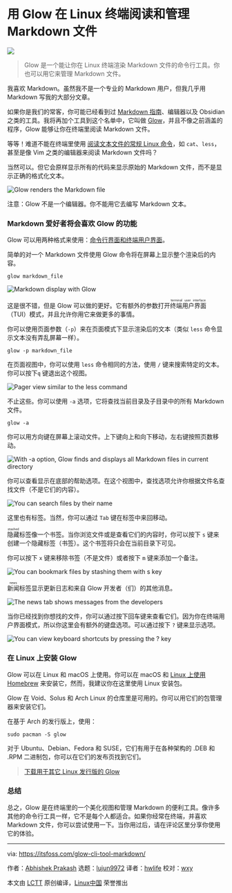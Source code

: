 [#]: subject: "Read and Organize Markdown Files in Linux Terminal With Glow"
[#]: via: "https://itsfoss.com/glow-cli-tool-markdown/"
[#]: author: "Abhishek Prakash https://itsfoss.com/author/abhishek/"
[#]: collector: "lujun9972"
[#]: translator: "hwlife"
[#]: reviewer: "wxy"
[#]: publisher: "wxy"
[#]: url: "https://linux.cn/article-14457-1.html"

用 Glow 在 Linux 终端阅读和管理 Markdown 文件
======

![](https://img.linux.net.cn/data/attachment/album/202204/11/151437wdzjaetardciedt1.jpg)

> Glow 是一个能让你在 Linux 终端渲染 Markdown 文件的命令行工具。你也可以用它来管理 Markdown 文件。

我喜欢 Markdown。虽然我不是一个专业的 Markdown 用户，但我几乎用 Markdown 写我的大部分文章。

如果你是我们的常客，你可能已经看到过 [Markdown 指南][1]、编辑器以及 Obsidian 之类的工具。我将再加个工具到这个名单中，它叫做 [Glow][2]，并且不像之前涵盖的程序，Glow 能够让你在终端里阅读 Markdown 文件。

等等！难道不能在终端里使用 [阅读文本文件的常规 Linux 命令][3]，如 `cat`、`less`，甚至是像 Vim 之类的编辑器来阅读 Markdown 文件吗？

当然可以。但它会原样显示所有的代码来显示原始的 Markdown 文件，而不是显示正确的格式化文本。

![Glow renders the Markdown file][4]

注意：Glow 不是一个编辑器。你不能用它去编写 Markdown 文本。

### Markdown 爱好者将会喜欢 Glow 的功能

Glow 可以用两种格式来使用：[命令行界面和终端用户界面][5]。

简单的对一个 Markdown 文件使用 Glow 命令将在屏幕上显示整个渲染后的内容。

```
glow markdown_file
```

![Markdown display with Glow][6]

这是很不错，但是 Glow 可以做的更好。它有额外的参数打开<ruby>终端用户界面<rt>terminal user interface</rt></ruby>（TUI）模式，并且允许你用它来做更多的事情。

你可以使用页面参数（`-p`）来在页面模式下显示渲染后的文本（类似 `less` 命令显示文本没有弄乱屏幕一样）。

```
glow -p markdown_file
```

在页面视图中，你可以使用 `less` 命令相同的方法，使用 `/` 键来搜索特定的文本。你可以按下`q` 键退出这个视图。

![Pager view similar to the less command][7]

不止这些。你可以使用 `-a` 选项，它将查找当前目录及子目录中的所有 Markdown 文件。

```
glow -a
```

你可以用方向键在屏幕上滚动文件。上下键向上和向下移动，左右键按照页数移动。

![With -a option, Glow finds and displays all Markdown files in current directory][8]

你可以查看显示在底部的帮助选项。在这个视图中，查找选项允许你根据文件名查找文件（不是它们的内容）。

![You can search files by their name][9]

这里也有标签。当然，你可以通过 `Tab` 键在标签中来回移动。

<ruby>隐藏<rt>stashed</rt></ruby>标签像一个书签。当你浏览文件或是查看它们的内容时，你可以按下 `s` 键来创建一个隐藏标签（书签）。这个书签将只会在当前目录下可见。

你可以按下 `x` 键来移除书签（不是文件）或者按下 `m` 键来添加一个备注。

![You can bookmark files by stashing them with s key][10]

<ruby>新闻<rt>news</rt></ruby>标签显示更新日志和来自 Glow 开发者（们）的其他消息。

![The news tab shows messages from the developers][11]

当你已经找到你想找的文件，你可以通过按下回车键来查看它们。因为你在终端用户界面模式，所以你这里会有额外的键盘选项。可以通过按下 `?` 键来显示选项。

![You can view keyboard shortcuts by pressing the ? key][12]

### 在 Linux 上安装 Glow

Glow 可以在 Linux 和 macOS 上使用。你可以在 macOS 和 [Linux 上使用 Homebrew][13] 来安装它，然而，我建议你在这里使用 Linux 安装包。

Glow 在 Void、Solus 和 Arch Linux 的仓库里是可用的。你可以用它们的包管理器来安装它们。

在基于 Arch 的发行版上，使用：

```
sudo pacman -S glow
```

对于 Ubuntu、Debian、Fedora 和 SUSE，它们有用于在各种架构的 .DEB 和 .RPM 二进制包，你可以在它们的发布页找到它们。

> [下载用于其它 Linux 发行版的 Glow][14]

### 总结

总之，Glow 是在终端里的一个美化视图和管理 Markdown 的便利工具。像许多其他的命令行工具一样，它不是每个人都适合。如果你经常在终端，并喜欢 Markdown 文件，你可以尝试使用一下。当你用过后，请在评论区里分享你使用它的体验。

--------------------------------------------------------------------------------

via: https://itsfoss.com/glow-cli-tool-markdown/

作者：[Abhishek Prakash][a]
选题：[lujun9972][b]
译者：[hwlife](https://github.com/hwlife)
校对：[wxy](https://github.com/wxy)

本文由 [LCTT](https://github.com/LCTT/TranslateProject) 原创编译，[Linux中国](https://linux.cn/) 荣誉推出

[a]: https://itsfoss.com/author/abhishek/
[b]: https://github.com/lujun9972
[1]: https://itsfoss.com/markdown-guide/
[2]: https://github.com/charmbracelet/glow
[3]: https://linuxhandbook.com/view-file-linux/
[4]: https://i0.wp.com/itsfoss.com/wp-content/uploads/2022/01/markdown-display-with-cat.png?resize=1572%2C962&ssl=1
[5]: https://itsfoss.com/gui-cli-tui/
[6]: https://i0.wp.com/itsfoss.com/wp-content/uploads/2022/01/markdown-display-with-glow.png?resize=800%2C490&ssl=1
[7]: https://i0.wp.com/itsfoss.com/wp-content/uploads/2022/01/pager-view-with-glow.png?resize=800%2C451&ssl=1
[8]: https://i0.wp.com/itsfoss.com/wp-content/uploads/2022/01/glow-collection.png?resize=800%2C451&ssl=1
[9]: https://i0.wp.com/itsfoss.com/wp-content/uploads/2022/01/find-files-in-glow.png?resize=800%2C451&ssl=1
[10]: https://i0.wp.com/itsfoss.com/wp-content/uploads/2022/01/stash-feature-glow.png?resize=800%2C374&ssl=1
[11]: https://i0.wp.com/itsfoss.com/wp-content/uploads/2022/01/glow-news-tab.png?resize=800%2C451&ssl=1
[12]: https://i0.wp.com/itsfoss.com/wp-content/uploads/2022/01/display-help-in-file-view-in-glow.png?resize=800%2C490&ssl=1
[13]: https://itsfoss.com/homebrew-linux/
[14]: https://github.com/charmbracelet/glow/releases
